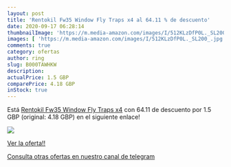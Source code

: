 ```yaml
---
layout: post
title: 'Rentokil Fw35 Window Fly Traps x4 al 64.11 % de descuento'
date: 2020-09-17 06:28:14
thumbnailImage: 'https://m.media-amazon.com/images/I/512KLzDfP0L._SL200_.jpg'
images: [ 'https://m.media-amazon.com/images/I/512KLzDfP0L._SL200_.jpg' ]
comments: true
category: ofertas
author: ring
slug: B000TAWHKW
description:
actualPrice: 1.5 GBP
comparePrice: 4.18 GBP
inStock: true
---
```


Está [Rentokil Fw35 Window Fly Traps x4](https://www.amazon.com/dp/B000TAWHKW/?tag=redken08-20) con 64.11 de descuento por 1.5 GBP (original: 4.18 GBP) en el siguiente enlace!

[![](https://m.media-amazon.com/images/I/512KLzDfP0L._SL200_.jpg)](https://www.amazon.com/dp/B000TAWHKW/?tag=redken08-20)

[Ver la oferta!!](https://www.amazon.com/dp/B000TAWHKW/?tag=redken08-20)

[Consulta otras ofertas en nuestro canal de telegram](https://t.me/s/ofertas25)
